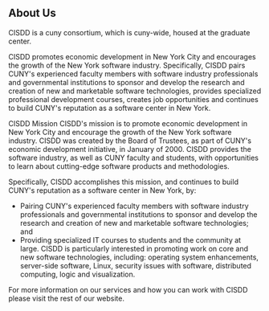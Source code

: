 ## About Us

<!--

**Here are some ideas to get you started:**

🙋‍♀️ A short introduction - what is your organization all about?
🌈 Contribution guidelines - how can the community get involved?
👩‍💻 Useful resources - where can the community find your docs? Is there anything else the community should know?
🍿 Fun facts - what does your team eat for breakfast?
🧙 Remember, you can do mighty things with the power of [Markdown](https://docs.github.com/github/writing-on-github/getting-started-with-writing-and-formatting-on-github/basic-writing-and-formatting-syntax)
-->
CISDD is a cuny consortium, which is cuny-wide, housed at the graduate center.

CISDD promotes economic development in New York City and encourages the growth of the New York software industry. Specifically, CISDD pairs CUNY's experienced faculty members with software industry professionals and governmental institutions to sponsor and develop the research and creation of new and marketable software technologies, provides specialized professional development courses, creates job opportunities and continues to build CUNY's reputation as a software center in New York.

CISDD Mission
CISDD's mission is to promote economic development in New York City and encourage the growth of the New York software industry. CISDD was created by the Board of Trustees, as part of CUNY's economic development initiative, in January of 2000. CISDD provides the software industry, as well as CUNY faculty and students, with opportunities to learn about cutting-edge software products and methodologies.

Specifically, CISDD accomplishes this mission, and continues to build CUNY's reputation as a software center in New York, by:

* Pairing CUNY's experienced faculty members with software industry professionals and governmental institutions to sponsor and develop the research and creation of new and marketable software technologies; and
* Providing specialized IT courses to students and the community at large.
CISDD is particularly interested in promoting work on core and new software technologies, including: operating system enhancements, server-side software, Linux, security issues with software, distributed computing, logic and visualization.

For more information on our services and how you can work with CISDD please visit the rest of our website.
